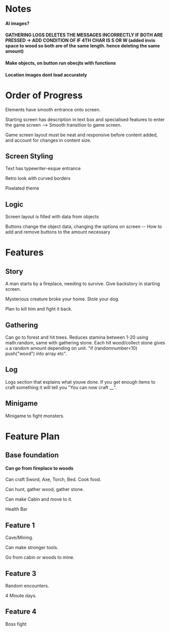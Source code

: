 # Notes

#### AI images?

#### GATHERING LOGS DELETES THE MESSAGES INCORRECTLY IF BOTH ARE PRESSED -> ADD CONDITION OF IF 4TH CHAR IS S OR W (added invis space to wood so both are of the same length. hence deleting the same amount)

#### Make objects, on button run obecjts with functions

<!-- AFTER COMPLETING FEATURE ONE SORT SCSS EG VARIABLES -->

#### Location images dont load accurately

<!-- 10% chance in travelling finding u a cave. Function thats always called, has variable randomised then if statement -->

<!-- sheep chance 8, deer 4, wolf 3. Wolf chance to just take damage or kill and get wolfs blood. -->

<!-- Fix wool antler chances -->

# Order of Progress

Elements have smooth entrance onto screen.

Starting screen has description in text box and specialised features to enter the game screen --> Smooth transition to game screen.

Game screen layout must be neat and responsive before content added, and account for changes in content size.

## Screen Styling 

Text has typewriter-esque entrance

Retro look with curved borders

Pixelated theme

## Logic

Screen layout is filled with data from objects

Buttons change the object data, changing the options on screen
-- How to add and remove buttons to the amount necessary

# Features

## Story

A man starts by a fireplace, needing to survive. Give backstory in starting screen.

Mysterious creature broke your home. Stole your dog.

Plan to kill him and fight it back.

## Gathering

Can go to forest and hit trees. Reduces stamina between 1-20 using math.random, same with gathering stone. Each hit wood/collect stone gives u a random amount depending on unit. "if (randomnumber<10) push("wood") into array etc".

## Log

Logs section that explains what youve done. If you get enough items to craft something it will tell you "You can now craft __".

## Minigame 

Minigame to fight monsters.

# Feature Plan

## Base foundation

#### Can go from fireplace to woods 

Can craft Sword, Axe, Torch, Bed. Cook food.

Can hunt, gather wood, gather stone.

Can make Cabin and move to it.

Health Bar

## Feature 1

Cave/Mining.

Can make stronger tools.

Go from cabin or woods to mine.

## Feature 3

Random encounters.

4 Minute days.

## Feature 4

Boss fight